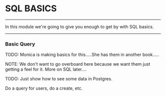 # SQL BASICS
---

In this module we're going to give you enough to get by with SQL basics. 

<hr>

### Basic Query

TODO: Monica is making basics for this.....She has them in another book.....

NOTE: We don't want to go overboard here because we want them just getting a feel for it. More on SQL later....

TODO: Just show how to see some data in Postgres.

Do a query for users, do a create, etc.